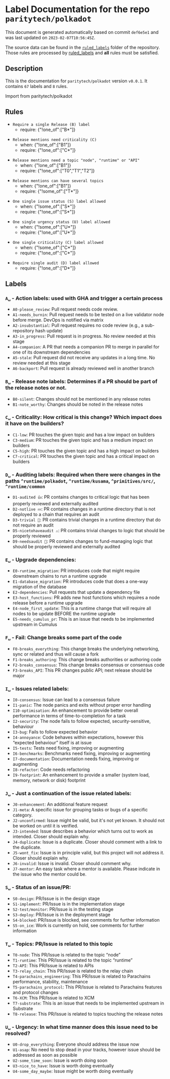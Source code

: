 # Label Documentation for the repo `paritytech/polkadot`

This document is generated automatically based on commit `def6e5e1` and was last updated on `2023-02-07T10:56:45Z`.

The source data can be found in the [`ruled_labels`](../ruled_labels) folder of the repository. Those rules are processed by
[ruled_labels](https://github.com/paritytech/ruled_labels) and **all** rules must be satisfied.

## Description

This is the documentation for `paritytech/polkadot` version `v0.0.1`.
It contains `67` labels and `8` rules.

Import from paritytech/polkadot

## Rules

<!-- single_b -->
- `Require a single Release (B) label`
  - require: {"!one_of":["B*"]}

<!-- require_one_c_when_b1 -->
- `Release mentions need criticality (C)`
  - when: {"!one_of":["B1"]}
  - require: {"!one_of":["C*"]}

<!-- require_t_when_b1 -->
- `Release mentions need a topic "node", "runtime" or "API"`
  - when: {"!one_of":["B1"]}
  - require: {"!one_of":["T0","T1","T2"]}

<!-- allow_multiple_t_when_b1 -->
- `Release mentions can have several topics`
  - when: {"!one_of":["B1"]}
  - require: {"!some_of":["T*"]}

<!-- single_s -->
- `One single issue status (S) label allowed`
  - when: {"!some_of":["S*"]}
  - require: {"!one_of":["S*"]}

<!-- single_u -->
- `One single urgency status (U) label allowed`
  - when: {"!some_of":["U*"]}
  - require: {"!one_of":["U*"]}

<!-- single_c -->
- `One single criticality (C) label allowed`
  - when: {"!some_of":["C*"]}
  - require: {"!one_of":["C*"]}

<!-- single_d -->
- `Require single audit (D) label allowed`
  - require: {"!one_of":["D*"]}



## Labels
### `A␣` - Action labels: used with GHA and trigger a certain process
- `A0-please_review`: Pull request needs code review.
- `A1-needs_burnin`: Pull request needs to be tested on a live validator node before merge. DevOps is notified via matrix
- `A2-insubstantial`: Pull request requires no code review (e.g., a sub-repository hash update)
- `A3-in_progress`: Pull request is in progress. No review needed at this stage
- `A4-companion`: A PR that needs a companion PR to merge in parallel for one of its downstream dependencies
- `A5-stale`: Pull request did not receive any updates in a long time. No review needed at this stage
- `A6-backport`: Pull request is already reviewed well in another branch

### `B␣` - Release note labels: Determines if a PR should be part of the release notes or not.
- `B0-silent`: Changes should not be mentioned in any release notes
- `B1-note_worthy`: Changes should be noted in the release notes

### `C␣` - Criticality: How critical is this change? Which impact does it have on the builders?
- `C1-low`: PR touches the given topic and has a low impact on builders
- `C3-medium`: PR touches the given topic and has a medium impact on builders
- `C5-high`: PR touches the given topic and has a high impact on builders
- `C7-critical`: PR touches the given topic and has a critical impact on builders

### `D␣` - Auditing labels: Required when there were changes in the paths `^runtime/polkadot`, `^runtime/kusama`, `^primitives/src/`, `^runtime/common`
- `D1-audited 👍`: PR contains changes to critical logic that has been properly reviewed and externally audited
- `D2-notlive 💤`: PR contains changes in a runtime directory that is not deployed to a chain that requires an audit
- `D3-trivial 🧸`: PR contains trivial changes in a runtime directory that do not require an audit
- `D5-nicetohaveaudit ⚠️`: PR contains trivial changes to logic that should be properly reviewed
- `D9-needsaudit 👮`: PR contains changes to fund-managing logic that should be properly reviewed and externally audited

### `E␣` - Upgrade dependencies: 
- `E0-runtime_migration`: PR introduces code that might require downstream chains to run a runtime upgrade
- `E1-database_migration`: PR introduces code that does a one-way migration of the database
- `E2-dependencies`: Pull requests that update a dependency file
- `E3-host_functions`: PR adds new host functions which requires a node release before a runtime upgrade
- `E4-node_first_update`: This is a runtime change that will require all nodes to be update BEFORE the runtime upgrade
- `E5-needs_cumulus_pr`: This is an issue that needs to be implemented upstream in Cumulus

### `F␣` - Fail: Change breaks some part of the code
- `F0-breaks_everything`: This change breaks the underlying networking, sync or related and thus will cause a fork
- `F1-breaks_authoring`: This change breaks authorities or authoring code
- `F2-breaks_consensus`: This change breaks consensus or consensus code
- `F3-breaks_API`: This PR changes public API; next release should be major

### `I␣` - Issues related labels: 
- `I0-consensus`: Issue can lead to a consensus failure
- `I1-panic`: The node panics and exits without proper error handling
- `I10-optimisation`: An enhancement to provide better overall performance in terms of time-to-completion for a task
- `I2-security`: The node fails to follow expected, security-sensitive, behaviour
- `I3-bug`: Fails to follow expected behavior
- `I4-annoyance`: Code behaves within expectations, however this “expected behaviour” itself is at issue
- `I5-tests`: Tests need fixing, improving or augmenting
- `I6-benchmarks`: Benchmarks need fixing, improving or augmenting
- `I7-documentation`: Documentation needs fixing, improving or augmenting
- `I8-refactor`: Code needs refactoring
- `I9-footprint`: An enhancement to provide a smaller (system load, memory, network or disk) footprint

### `J␣` - Just a continuation of the issue related labels: 
- `J0-enhancement`: An additional feature request
- `J1-meta`: A specific issue for grouping tasks or bugs of a specific category.
- `J2-unconfirmed`: Issue might be valid, but it's not yet known. It should not be worked on until it is verified.
- `J3-intended`: Issue describes a behavior which turns out to work as intended. Closer should explain why.
- `J4-duplicate`: Issue is a duplicate. Closer should comment with a link to the duplicate.
- `J5-wont_fix`: Issue is in principle valid, but this project will not address it. Closer should explain why.
- `J6-invalid`: Issue is invalid. Closer should comment why.
- `J7-mentor`: An easy task where a mentor is available. Please indicate in the issue who the mentor could be.

### `S␣` - Status of an issue/PR: 
- `S0-design`: PR/Issue is in the design stage
- `S1-implement`: PR/Issue is in the implementation stage
- `S2-test/monitor`: PR/Issue is in the testing stage
- `S3-deploy`: PR/Issue is in the deployment stage
- `S4-blocked`: PR/Issue is blocked, see comments for further information
- `S5-on_ice`: Work is currently on hold, see comments for further information

### `T␣` - Topics: PR/Issue is related to this topic
- `T0-node`: This PR/Issue is related to the topic “node”
- `T1-runtime`: This PR/Issue is related to the topic “runtime”
- `T2-API`: This PR/Issue is related to APIs
- `T3-relay_chain`: This PR/Issue is related to the relay chain
- `T4-parachains_engineering`: This PR/Issue is related to Parachains performance, stability, maintenance
- `T5-parachains_protocol`: This PR/Issue is related to Parachains features and protocol changes
- `T6-XCM`: This PR/Issue is related to XCM
- `T7-substrate`: This is an issue that needs to be implemented upstream in Substrate
- `T8-release`: This PR/Issue is related to topics touching the release notes

### `U␣` - Urgency: In what time manner does this issue need to be resolved?
- `U0-drop_everything`: Everyone should address the issue now
- `U1-asap`: No need to stop dead in your tracks, however issue should be addressed as soon as possible
- `U2-some_time_soon`: Issue is worth doing soon
- `U3-nice_to_have`: Issue is worth doing eventually
- `U4-some_day_maybe`: Issue might be worth doing eventually


